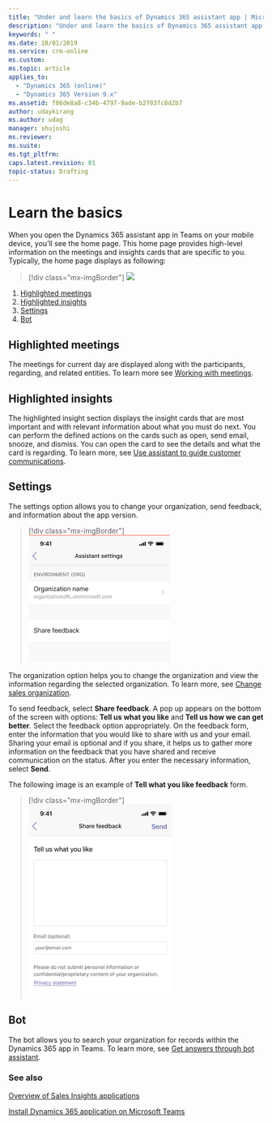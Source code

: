 ```yaml
---
title: "Under and learn the basics of Dynamics 365 assistant app | MicrosoftDocs"
description: "Under and learn the basics of Dynamics 365 assistant app."
keywords: " "
ms.date: 10/01/2019
ms.service: crm-online
ms.custom: 
ms.topic: article
applies_to:
  - "Dynamics 365 (online)"
  - "Dynamics 365 Version 9.x"
ms.assetid: f86de8a8-c34b-4797-9ade-b2703fc8d2b7
author: udaykirang
ms.author: udag
manager: shujoshi
ms.reviewer: 
ms.suite: 
ms.tgt_pltfrm: 
caps.latest.revision: 01
topic-status: Drafting
---
```


# Learn the basics

When you open the Dynamics 365 assistant app in Teams on your mobile device, you’ll see the home page. This home page provides high-level information on the meetings and insights cards that are specific to you. Typically, the home page displays as following:

> [!div class="mx-imgBorder"]
> ![ ](media/ " ")

1.	[Highlighted meetings](#highlighted-meetings)
2.	[Highlighted insights](#highlighted-insights)
3.	[Settings](#settings)
4.	[Bot](#bot)

## Highlighted meetings

The meetings for current day are displayed along with the participants, regarding, and related entities. To learn more see [Working with meetings](working-with-meetings-teams.md).

## Highlighted insights

The highlighted insight section displays the insight cards that are most important and with relevant information about what you must do next. You can perform the defined actions on the cards such as open, send email, snooze, and dismiss. You can open the card to see the details and what the card is regarding. To learn more, see [Use assistant to guide customer communications](relationship-assistant.md).

## Settings

The settings option allows you to change your organization, send feedback, and information about the app version. 

> [!div class="mx-imgBorder"]
> ![View settings page](media/si-teams-app-settings-page.png "View settings page")

The organization option helps you to change the organization and view the information regarding the selected organization. To learn more, see [Change sales organization]().

To send feedback, select **Share feedback**. A pop up appears on the bottom of the screen with options: **Tell us what you like** and **Tell us how we can get better**. Select the feedback option appropriately. On the feedback form, enter the information that you would like to share with us and your email. Sharing your email is optional and if you share, it helps us to gather more information on the feedback that you have shared and receive communication on the status. After you enter the necessary information, select **Send**. 

The following image is an example of **Tell what you like feedback** form.

> [!div class="mx-imgBorder"]
> ![Tell what you like feedback form](media/si-teams-app-settings-feedback-tell-what-you-like.png "Tell what you like feedback form")

## Bot

The bot allows you to search your organization for records within the Dynamics 365 app in Teams. To learn more, see [Get answers through bot assistant]().

### See also

[Overview of Sales Insights applications](../sales/dynamics365-sales-insights-app.md)

[Install Dynamics 365 application on Microsoft Teams](install-assistant-application-microsoft-teams.md)